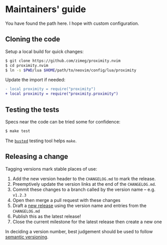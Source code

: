 # Maintainers' guide

You have found the path here. I hope with custom configuration.

## Cloning the code

Setup a local build for quick changes:

```sh
$ git clone https://github.com/zimeg/proximity.nvim
$ cd proximity.nvim
$ ln -s $PWD/lua $HOME/path/to/neovim/config/lua/proximity
```

Update the import if needed:

```diff
- local proximity = require("proximity")
+ local proximity = require("proximity.proximity")
```

## Testing the tests

Specs near the code can be tried some for confidence:

```sh
$ make test
```

The [`busted`][busted] testing tool helps `make`.

[busted]: https://github.com/lunarmodules/busted

## Releasing a change

Tagging versions mark stable places of use:

1. Add the new version header to the `CHANGELOG.md` to mark the release.
2. Preemptively update the version links at the end of the `CHANGELOG.md`.
3. Commit these changes to a branch called by the version name – e.g. `v1.2.3`
4. Open then merge a pull request with these changes
5. Draft a [new release][releases] using the version name and entries from the
   `CHANGELOG.md`
6. Publish this as the latest release!
7. Close the current milestone for the latest release then create a new one

In deciding a version number, best judgement should be used to follow
[semantic versioning][semver].

[releases]: https://github.com/zimeg/proximity.nvim/releases
[semver]: https://semver.org/spec/v2.0.0.html
